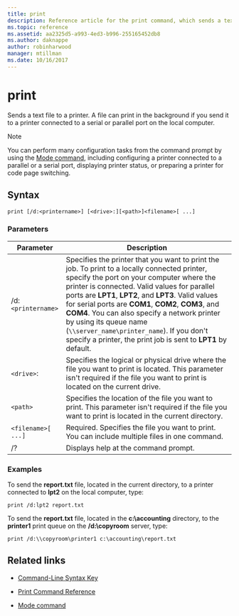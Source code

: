 ```yaml
---
title: print
description: Reference article for the print command, which sends a text file to a printer.
ms.topic: reference
ms.assetid: aa2325d5-a993-4ed3-b996-255165452db8
ms.author: daknappe
author: robinharwood
manager: mtillman
ms.date: 10/16/2017
---
```


# print

Sends a text file to a printer. A file can print in the background if you send it to a printer connected to a serial or parallel port on the local computer.

> [!NOTE]
> You can perform many configuration tasks from the command prompt by using the [Mode command](mode.md), including configuring a printer connected to a parallel or a serial port, displaying printer status, or preparing a printer for code page switching.

## Syntax

```
print [/d:<printername>] [<drive>:][<path>]<filename>[ ...]
```

### Parameters

| Parameter | Description |
|--|--|
| /d:`<printername>` | Specifies the printer that you want to print the job. To print to a locally connected printer, specify the port on your computer where the printer is connected. Valid values for parallel ports are **LPT1**, **LPT2**, and **LPT3**. Valid values for serial ports are **COM1**, **COM2**, **COM3**, and **COM4**. You can also specify a network printer by using its queue name (`\\server_name\printer_name`). If you don't specify a printer, the print job is sent to **LPT1** by default. |
| `<drive>`: | Specifies the logical or physical drive where the file you want to print is located. This parameter isn't required if the file you want to print is located on the current drive. |
| `<path>` | Specifies the location of the file you want to print. This parameter isn't required if the file you want to print is located in the current directory. |
| `<filename>[ ...]` | Required. Specifies the file you want to print. You can include multiple files in one command. |
| /? | Displays help at the command prompt. |

### Examples

To send the **report.txt** file, located in the current directory, to a printer connected to **lpt2** on the local computer, type:

```
print /d:lpt2 report.txt
```

To send the **report.txt** file, located in the **c:\accounting** directory, to the **printer1** print queue on the **/d:\\copyroom** server, type:

```
print /d:\\copyroom\printer1 c:\accounting\report.txt
```

## Related links

- [Command-Line Syntax Key](command-line-syntax-key.md)

- [Print Command Reference](print-command-reference.md)

- [Mode command](mode.md)
